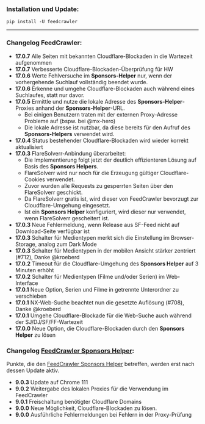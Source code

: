 ### Installation und Update:

`pip install -U feedcrawler`

---

### Changelog FeedCrawler:

- **17.0.7** Alle Seiten mit bekannten Cloudflare-Blockaden in die Wartezeit aufgenommen
- **17.0.7** Verbesserte Cloudflare-Blockaden-Überprüfung für HW
- **17.0.6** Werte Fehlversuche im **Sponsors-Helper** nur, wenn der vorhergehende Suchlauf vollständig beendet wurde.
- **17.0.6** Erkenne und umgehe Cloudflare-Blockaden auch während eines Suchlaufes, statt nur davor.
- **17.0.5** Ermittle und nutze die lokale Adresse des **Sponsors-Helper**-Proxies anhand der **Sponsors-Helper**-URL.
  - Bei einigen Benutzern traten mit der externen Proxy-Adresse Probleme auf (bspw. bei @mx-hero)
  - Die lokale Adresse ist nutzbar, da diese bereits für den Aufruf des **Sponsors-Helpers** verwendet wird.
- **17.0.4** Status bestehender Cloudflare-Blockaden wird wieder korrekt aktualisiert
- **17.0.3** FlareSolverr-Anbindung überarbeitet:
  - Die Implementierung folgt jetzt der deutlich effizienteren Lösung auf Basis des **Sponsors Helpers**.
  - FlareSolverr wird nur noch für die Erzeugung gültiger Cloudflare-Cookies verwendet.
  - Zuvor wurden alle Requests zu gesperrten Seiten über den FlareSolverr geschickt.
  - Da FlareSolverr gratis ist, wird dieser von FeedCrawler bevorzugt zur Cloudflare-Umgehung eingesetzt.
  - Ist ein **Sponsors Helper** konfiguriert, wird dieser nur verwendet, wenn FlareSolverr gescheitert ist.
- **17.0.3** Neue Fehlermeldung, wenn Release aus SF-Feed nicht auf Download-Seite verfügbar ist 
- **17.0.3** Schalter für Medientypen merkt sich die Einstellung im Browser-Storage, analog zum Dark Mode
- **17.0.3** Schalter für Medientypen in der mobilen Ansicht stärker zentriert (#712), Danke @kroeberd
- **17.0.2** Timeout für die Cloudflare-Umgehung des **Sponsors Helper** auf 3 Minuten erhöht
- **17.0.2** Schalter für Medientypen (Filme und/oder Serien) im Web-Interface
- **17.0.1** Neue Option, Serien und Filme in getrennte Unterordner zu verschieben
- **17.0.1** NX-Web-Suche beachtet nun die gesetzte Auflösung (#708), Danke @kroeberd
- **17.0.1** Umgehe Cloudflare-Blockade für die Web-Suche auch während der SJ/DJ/SF/FF-Wartezeit
- **17.0.0** Neue Option, die Cloudflare-Blockaden durch den **Sponsors Helper** zu lösen

### Changelog [FeedCrawler Sponsors Helper](https://github.com/rix1337/FeedCrawler/wiki/5.-FeedCrawler-Sponsors-Helper):

Punkte, die den [FeedCrawler Sponsors Helper](https://github.com/rix1337/RSScrawler/wiki/5.-FeedCrawler-Sponsors-Helper)
betreffen, werden erst nach dessen Update aktiv.

- **9.0.3** Update auf Chrome 111
- **9.0.2** Weitergabe des lokalen Proxies für die Verwendung im FeedCrawler
- **9.0.1** Freischaltung benötigter Cloudflare Domains
- **9.0.0** Neue Möglichkeit, Cloudflare-Blockaden zu lösen.
- **9.0.0** Ausführliche Fehlermeldungen bei Fehlern in der Proxy-Prüfung
